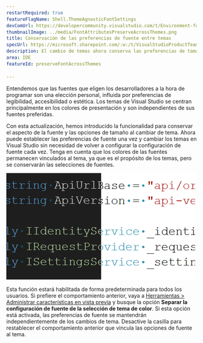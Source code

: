 ```yaml
---
restartRequired: true
featureFlagName: Shell.ThemeAgnosticFontSettings
devComUrl: https://developercommunity.visualstudio.com/t/Environment-font-and-font-size-is-associ/10143502?q=font+theme&fTime=allTime
thumbnailImage: ../media/FontAttributesPreserveAcrossThemes.png
title: Conservación de las preferencias de fuente entre temas
specUrl: https://microsoft.sharepoint.com/:w:/t/VisualStudioProductTeam/EdXTo_GWzBpIrDv7ZyGrhKcB3arasI3DbQjrMXGs8StHtQ?e=8sPGnd
description: El cambio de temas ahora conserva las preferencias de tamaño de fuente y fuente.
area: IDE
featureId: preserveFontAcrossThemes

---
```



Entendemos que las fuentes que eligen los desarrolladores a la hora de programar son una elección personal, influida por preferencias de legibilidad, accesibilidad o estética. Los temas de Visual Studio se centran principalmente en los colores de presentación y son independientes de sus fuentes preferidas.

Con esta actualización, hemos introducido la funcionalidad para conservar el aspecto de la fuente y las opciones de tamaño al cambiar de tema. Ahora puede establecer las preferencias de fuente una vez y cambiar los temas en Visual Studio sin necesidad de volver a configurar la configuración de fuente cada vez. Tenga en cuenta que los colores de las fuentes permanecen vinculados al tema, ya que es el propósito de los temas, pero se conservarán las selecciones de fuentes.

![El editor de Visual Studio que muestra el mismo fragmento de código con la misma fuente, pero la mitad del código está en el tema oscuro y la mitad en claro.](../media/FontAttributesPreserveAcrossThemes.png)

Esta función estará habilitada de forma predeterminada para todos los usuarios. Si prefiere el comportamiento anterior, vaya a [Herramientas > Administrar características en vista previa](vscmd://Tools.ManagePreviewFeatures) y busque la opción **Separar la configuración de fuente de la selección de tema de color**. Si esta opción está activada, las preferencias de fuente se mantendrán independientemente de los cambios de tema. Desactive la casilla para restablecer el comportamiento anterior que vincula las opciones de fuente al tema.
